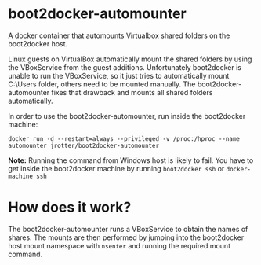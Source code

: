 boot2docker-automounter
=======================

A docker container that automounts Virtualbox shared folders on the boot2docker host.

Linux guests on VirtualBox automatically mount the shared folders by using the VBoxService from the guest additions.
Unfortunately boot2docker is unable to run the VBoxService, so it just tries to automatically mount C:\Users folder, others need to be mounted manually.
The boot2docker-automounter fixes that drawback and mounts all shared folders automatically.

In order to use the boot2docker-automounter, run inside the boot2docker machine:
```
docker run -d --restart=always --privileged -v /proc:/hproc --name automounter jrotter/boot2docker-automounter
```

**Note:** Running the command from Windows host is likely to fail. You have to get inside the boot2docker machine by
running `boot2docker ssh` or `docker-machine ssh`

How does it work?
=================

The boot2docker-automounter runs a VBoxService to obtain the names of shares. The mounts are then performed by jumping into the boot2docker host
mount namespace with `nsenter` and running the required mount command.
